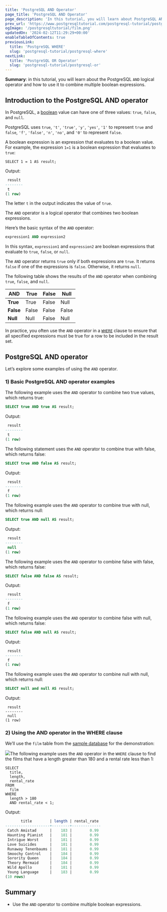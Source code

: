 ```yaml
---
title: 'PostgreSQL AND Operator'
page_title: 'PostgreSQL AND Operator'
page_description: 'In this tutorial, you will learn about PostgreSQL AND logical operator and how to use it to combine multiple boolean expressions.'
prev_url: 'https://www.postgresqltutorial.com/postgresql-tutorial/postgresql-and/'
ogImage: '/postgresqltutorial/film.png'
updatedOn: '2024-02-12T11:29:29+00:00'
enableTableOfContents: true
previousLink:
  title: 'PostgreSQL WHERE'
  slug: 'postgresql-tutorial/postgresql-where'
nextLink:
  title: 'PostgreSQL OR Operator'
  slug: 'postgresql-tutorial/postgresql-or'
---
```


**Summary**: in this tutorial, you will learn about the PostgreSQL `AND` logical operator and how to use it to combine multiple boolean expressions.

## Introduction to the PostgreSQL AND operator

In PostgreSQL, a [boolean](postgresql-boolean) value can have one of three values: `true`, `false`, and `null`.

PostgreSQL uses `true`, `'t'`, `'true'`, `'y'`, `'yes'`, `'1'` to represent `true` and `false`, `'f'`, `'false'`, `'n'`, `'no'`, and `'0'` to represent `false`.

A boolean expression is an expression that evaluates to a boolean value. For example, the expression `1=1` is a boolean expression that evaluates to `true`:

```phpsqlsql
SELECT 1 = 1 AS result;
```

Output:

```sql
 result
--------
 t
(1 row)
```

The letter `t` in the output indicates the value of `true`.

The `AND` operator is a logical operator that combines two boolean expressions.

Here’s the basic syntax of the `AND` operator:

```sql
expression1 AND expression2
```

In this syntax, `expression1` and `expression2` are boolean expressions that evaluate to `true`, `false`, or `null`.

The `AND` operator returns `true` only if both expressions are `true`. It returns `false` if one of the expressions is `false`. Otherwise, it returns `null`.

The following table shows the results of the `AND` operator when combining `true`, `false`, and `null`.

| AND       | True  | False | Null  |
| --------- | ----- | ----- | ----- |
| **True**  | True  | False | Null  |
| **False** | False | False | False |
| **Null**  | Null  | False | Null  |

In practice, you often use the `AND` operator in a [`WHERE`](postgresql-where) clause to ensure that all specified expressions must be true for a row to be included in the result set.

## PostgreSQL AND operator

Let’s explore some examples of using the `AND` operator.

### 1\) Basic PostgreSQL AND operator examples

The following example uses the `AND` operator to combine two true values, which returns true:

```sql
SELECT true AND true AS result;
```

Output:

```sql
 result
--------
 t
(1 row)
```

The following statement uses the `AND` operator to combine true with false, which returns false:

```sql
SELECT true AND false AS result;
```

Output:

```sql
 result
--------
 f
(1 row)
```

The following example uses the `AND` operator to combine true with null, which returns null:

```sql
SELECT true AND null AS result;
```

Output:

```sql
 result
--------
 null
(1 row)
```

The following example uses the `AND` operator to combine false with false, which returns false:

```sql
SELECT false AND false AS result;
```

Output:

```sql
 result
--------
 f
(1 row)
```

The following example uses the `AND` operator to combine false with null, which returns false:

```sql
SELECT false AND null AS result;
```

Output:

```sql
 result
--------
 f
(1 row)
```

The following example uses the `AND` operator to combine null with null, which returns null:

```sql
SELECT null and null AS result;
```

Output:

```
 result
--------
 null
(1 row)
```

### 2\) Using the AND operator in the WHERE clause

We’ll use the `film` table from the [sample database](../postgresql-getting-started/postgresql-sample-database) for the demonstration:

![](/postgresqltutorial/film.png)The following example uses the `AND` operator in the `WHERE` clause to find the films that have a length greater than 180 and a rental rate less than 1:

```
SELECT
  title,
  length,
  rental_rate
FROM
  film
WHERE
  length > 180
  AND rental_rate < 1;
```

Output:

```sql
       title        | length | rental_rate
--------------------+--------+-------------
 Catch Amistad      |    183 |        0.99
 Haunting Pianist   |    181 |        0.99
 Intrigue Worst     |    181 |        0.99
 Love Suicides      |    181 |        0.99
 Runaway Tenenbaums |    181 |        0.99
 Smoochy Control    |    184 |        0.99
 Sorority Queen     |    184 |        0.99
 Theory Mermaid     |    184 |        0.99
 Wild Apollo        |    181 |        0.99
 Young Language     |    183 |        0.99
(10 rows)
```

## Summary

- Use the `AND` operator to combine multiple boolean expressions.
